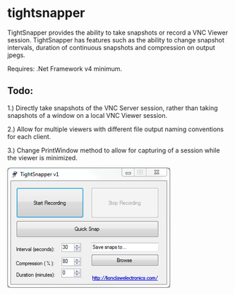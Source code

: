 # tightsnapper
TightSnapper provides the ability to take snapshots or record a VNC Viewer session. TightSnapper has features such as the ability
to change snapshot intervals, duration of continuous snapshots and compression on output jpegs. 

Requires:
.Net Framework v4 minimum.


Todo:
--
1.) Directly take snapshots of the VNC Server session, rather than taking snapshots of a window on a local VNC Viewer session.

2.) Allow for multiple viewers with different file output naming conventions for each client.

3.) Change PrintWindow method to allow for capturing of a session while the viewer is minimized.

![User Interface](https://github.com/mrnr1/tightsnapper/blob/master/Screenshot.png)
